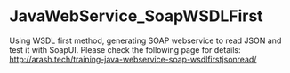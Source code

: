 # JavaWebService_SoapWSDLFirst
Using WSDL first method, generating SOAP webservice to read JSON and test it with SoapUI.
Please check the following page for details: http://arash.tech/training-java-webservice-soap-wsdlfirstjsonread/

